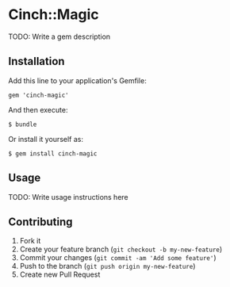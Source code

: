 # Cinch::Magic

TODO: Write a gem description

## Installation

Add this line to your application's Gemfile:

    gem 'cinch-magic'

And then execute:

    $ bundle

Or install it yourself as:

    $ gem install cinch-magic

## Usage

TODO: Write usage instructions here

## Contributing

1. Fork it
2. Create your feature branch (`git checkout -b my-new-feature`)
3. Commit your changes (`git commit -am 'Add some feature'`)
4. Push to the branch (`git push origin my-new-feature`)
5. Create new Pull Request
